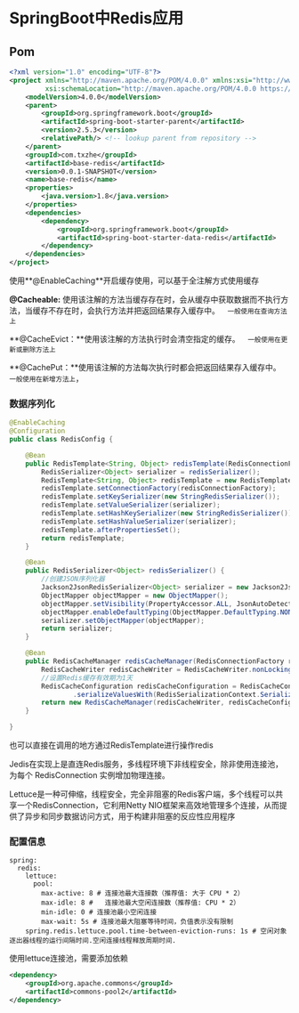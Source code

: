 # SpringBoot中Redis应用

## Pom

```xml
<?xml version="1.0" encoding="UTF-8"?>
<project xmlns="http://maven.apache.org/POM/4.0.0" xmlns:xsi="http://www.w3.org/2001/XMLSchema-instance"
         xsi:schemaLocation="http://maven.apache.org/POM/4.0.0 https://maven.apache.org/xsd/maven-4.0.0.xsd">
    <modelVersion>4.0.0</modelVersion>
    <parent>
        <groupId>org.springframework.boot</groupId>
        <artifactId>spring-boot-starter-parent</artifactId>
        <version>2.5.3</version>
        <relativePath/> <!-- lookup parent from repository -->
    </parent>
    <groupId>com.txzhe</groupId>
    <artifactId>base-redis</artifactId>
    <version>0.0.1-SNAPSHOT</version>
    <name>base-redis</name>
    <properties>
        <java.version>1.8</java.version>
    </properties>
    <dependencies>
        <dependency>
            <groupId>org.springframework.boot</groupId>
            <artifactId>spring-boot-starter-data-redis</artifactId>
        </dependency>
    </dependencies>
</project>
```

使用**@EnableCaching**开启缓存使用，可以基于全注解方式使用缓存 



**@Cacheable:** 使用该注解的方法当缓存存在时，会从缓存中获取数据而不执行方法，当缓存不存在时，会执行方法并把返回结果存入缓存中。`  一般使用在查询方法上`

**@CacheEvict：**使用该注解的方法执行时会清空指定的缓存。`  一般使用在更新或删除方法上`

**@CachePut：**使用该注解的方法每次执行时都会把返回结果存入缓存中。`  一般使用在新增方法上`，

### 数据序列化

```java
@EnableCaching
@Configuration
public class RedisConfig {

    @Bean
    public RedisTemplate<String, Object> redisTemplate(RedisConnectionFactory redisConnectionFactory) {
        RedisSerializer<Object> serializer = redisSerializer();
        RedisTemplate<String, Object> redisTemplate = new RedisTemplate<>();
        redisTemplate.setConnectionFactory(redisConnectionFactory);
        redisTemplate.setKeySerializer(new StringRedisSerializer());
        redisTemplate.setValueSerializer(serializer);
        redisTemplate.setHashKeySerializer(new StringRedisSerializer());
        redisTemplate.setHashValueSerializer(serializer);
        redisTemplate.afterPropertiesSet();
        return redisTemplate;
    }

    @Bean
    public RedisSerializer<Object> redisSerializer() {
        //创建JSON序列化器
        Jackson2JsonRedisSerializer<Object> serializer = new Jackson2JsonRedisSerializer<>(Object.class);
        ObjectMapper objectMapper = new ObjectMapper();
        objectMapper.setVisibility(PropertyAccessor.ALL, JsonAutoDetect.Visibility.ANY);
        objectMapper.enableDefaultTyping(ObjectMapper.DefaultTyping.NON_FINAL);
        serializer.setObjectMapper(objectMapper);
        return serializer;
    }

    @Bean
    public RedisCacheManager redisCacheManager(RedisConnectionFactory redisConnectionFactory) {
        RedisCacheWriter redisCacheWriter = RedisCacheWriter.nonLockingRedisCacheWriter(redisConnectionFactory);
        //设置Redis缓存有效期为1天
        RedisCacheConfiguration redisCacheConfiguration = RedisCacheConfiguration.defaultCacheConfig()
                .serializeValuesWith(RedisSerializationContext.SerializationPair.fromSerializer(redisSerializer())).entryTtl(Duration.ofDays(1));
        return new RedisCacheManager(redisCacheWriter, redisCacheConfiguration);
    }

}
```

也可以直接在调用的地方通过RedisTemplate进行操作redis 

​	Jedis在实现上是直连Redis服务，多线程环境下非线程安全，除非使用连接池，为每个 RedisConnection 实例增加物理连接。 		

Lettuce是一种可伸缩，线程安全，完全非阻塞的Redis客户端，多个线程可以共享一个RedisConnection，它利用Netty NIO框架来高效地管理多个连接，从而提供了异步和同步数据访问方式，用于构建非阻塞的反应性应用程序 		

### 配置信息

```
spring:
  redis:
    lettuce:
      pool:
        max-active: 8 # 连接池最大连接数（推荐值: 大于 CPU * 2）
        max-idle: 8 #	连接池最大空闲连接数（推荐值: CPU * 2）
        min-idle: 0 # 连接池最小空闲连接
        max-wait: 5s # 连接池最大阻塞等待时间，负值表示没有限制
	spring.redis.lettuce.pool.time-between-eviction-runs: 1s # 空闲对象逐出器线程的运行间隔时间.空闲连接线程释放周期时间.
```

使用lettuce连接池，需要添加依赖

```xml
<dependency>
    <groupId>org.apache.commons</groupId>
    <artifactId>commons-pool2</artifactId>
</dependency>
```



​	

  

  

  

  

  